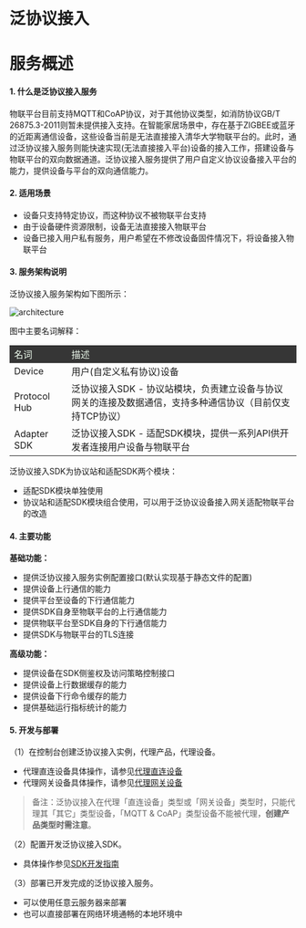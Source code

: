 # **泛协议接入**

# **服务概述**  

#### **1. 什么是泛协议接入服务**  

物联平台目前支持MQTT和CoAP协议，对于其他协议类型，如消防协议GB/T 26875.3-2011则暂未提供接入支持。在智能家居场景中，存在基于ZIGBEE或蓝牙的近距离通信设备，这些设备当前是无法直接接入清华大学物联平台的。此时，通过泛协议接入服务则能快速实现(无法直接接入平台)设备的接入工作，搭建设备与物联平台的双向数据通道。泛协议接入服务提供了用户自定义协议设备接入平台的能力，提供设备与平台的双向通信能力。

#### **2. 适用场景**  

+ 设备只支持特定协议，而这种协议不被物联平台支持
+ 由于设备硬件资源限制，设备无法直接接入物联平台
+ 设备已接入用户私有服务，用户希望在不修改设备固件情况下，将设备接入物联平台

#### **3. 服务架构说明**  

泛协议接入服务架构如下图所示：

![architecture](/images\device-management\fxy-service-overview\architecture.png)

图中主要名词解释：  

<table style="text-align: left">
    <tr style="background-color:#363636; color:#F0FFF0;">
        <td width="20%">名词</td>
        <td>描述</td>
    </tr>
    <tr>
        <td>Device</td>
        <td>用户(自定义私有协议)设备</td>
    </tr>
    <tr>
        <td>Protocol Hub</td>
        <td>泛协议接入SDK - 协议站模块，负责建立设备与协议网关的连接及数据通信，支持多种通信协议（目前仅支持TCP协议）</td>
    </tr>
    <tr>
        <td>Adapter SDK</td>
        <td>泛协议接入SDK - 适配SDK模块，提供一系列API供开发者连接用户设备与物联平台</td>
    </tr>
</table>

泛协议接入SDK为协议站和适配SDK两个模块：  

+ 适配SDK模块单独使用  
+ 协议站和适配SDK模块组合使用，可以用于泛协议设备接入网关适配物联平台的改造 
  

#### **4. 主要功能**  

**基础功能：**  

- 提供泛协议接入服务实例配置接口(默认实现基于静态文件的配置)  
- 提供设备上行通信的能力  
- 提供平台至设备的下行通信能力  
- 提供SDK自身至物联平台的上行通信能力  
- 提供物联平台至SDK自身的下行通信能力  
- 提供SDK与物联平台的TLS连接  

**高级功能：**  

- 提供设备在SDK侧鉴权及访问策略控制接口  
- 提供设备上行数据缓存的能力  
- 提供设备下行命令缓存的能力  
- 提供基础运行指标统计的能力  

#### **5. 开发与部署**  

（1）在控制台创建泛协议接入实例，代理产品，代理设备。

- 代理直连设备具体操作，请参见[代理直连设备](/book/device-management/fxy-access/agent-direct-link-device/agentdirectlinkdevice.md)  
- 代理网关设备具体操作，请参见[代理网关设备](/book/device-management/fxy-access/agent-gateway-device/agentgatewaydevice.md)

>备注：泛协议接入在代理「直连设备」类型或「网关设备」类型时，只能代理其「其它」类型设备，「MQTT & CoAP」类型设备不能被代理，**创建产品类型时需注意**。

（2）配置开发泛协议接入SDK。

- 具体操作参见[SDK开发指南](/book/device-management/fxy-access/sdk-guide/sdkguide.md)

（3）部署已开发完成的泛协议接入服务。

- 可以使用任意云服务器来部署  
- 也可以直接部署在网络环境通畅的本地环境中
